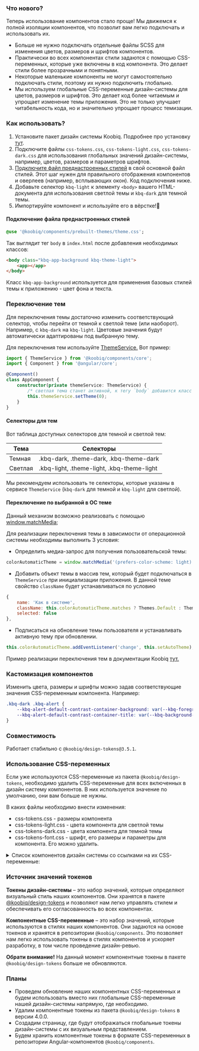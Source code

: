 <!-- cspell:disable -->

### Что нового?

Теперь использование компонентов стало проще! Мы движемся к полной изоляции компонентов, что позволит вам легко подключать и использовать их.

-   Больше не нужно подключать отдельные файлы SCSS для изменения цветов, размеров и шрифтов компонентов.
-   Практически во всех компонентах стили задаются с помощью CSS-переменных, которые уже включены в код компонента. Это делает стили более прозрачными и понятными.
-   Некоторые маленькие компоненты не могут самостоятельно подключать стили, поэтому их нужно подключить глобально.
-   Мы используем глобальные CSS-переменные дизайн-системы для цветов, размеров и шрифтов. Это делает код более читаемым и упрощает изменение темы приложения. Это не только улучшает читабельность кода, но и значительно упрощает процесс темизации.

### Как использовать?

1. Установите пакет дизайн системы Koobiq. Подробнее про установку [тут](/main/installation).
2. Подключите файлы `css-tokens.css`, `css-tokens-light.css`, `css-tokens-dark.css` для использования глобальных значений дизайн-системы, например, цветов, размеров и параметров шрифтов.
3. [Подключите файл преднастроенных стилей](#подключение-файла-преднастроенных-стилей) в свой основной файл стилей. Этот шаг нужен для правильного отображения компонентов и оверлеев (например, всплывающих окон). Код подключения ниже.
4. Добавьте селектор `kbq-light` к элементу `<body>` вашего HTML-документа для использования светлой темы и `kbq-dark` для темной темы.
5. Импортируйте компонент и используйте его в вёрстке!🚀

#### Подключение файла преднастроенных стилей

```sass
@use '@koobiq/components/prebuilt-themes/theme.css';
```

Так выглядит тег `body` в `index.html` после добавления необходимых классов:

```html
<body class="kbq-app-background kbq-theme-light">
    <app></app>
</body>
```

Класс `kbq-app-background` используется для применения базовых стилей темы к приложению - цвет фона и текста.

### Переключение тем

Для переключения темы достаточно изменить соответствующий селектор, чтобы перейти от темной к светлой теме (или наоборот). Например, с `kbq-dark` на `kbq-light`.
Цветовые значения будут автоматически адаптированы под выбранную тему.

Для переключения тем используйте [ThemeService.](https://github.com/koobiq/angular-components/tree/main/packages/components/core/services/theme.service.ts) Вот пример:

```ts
import { ThemeService } from '@koobiq/components/core';
import { Component } from '@angular/core';

@Component()
class AppComponent {
    constructor(private themeService: ThemeService) {
        /* светлая тема станет активной, к тегу `body` добавится класс `kbq-light` */
        this.themeService.setTheme(0);
    }
}
```

#### Селекторы для тем

Вот таблица доступных селекторов для темной и светлой тем:

| Тема    | Селекторы                                  |
| ------- | ------------------------------------------ |
| Темная  | .kbq-dark, .theme-dark, .kbq-theme-dark    |
| Светлая | .kbq-light, .theme-light, .kbq-theme-light |

Мы рекомендуем использовать те селекторы, которые указаны в сервисе `ThemeService` (`kbq-dark` для темной и `kbq-light` для светлой).

#### Переключение по выбранной в ОС теме

Данный механизм возможно реализовать с помощью [window.matchMedia](https://developer.mozilla.org/en-US/docs/Web/API/Window/matchMedia);

Для реализации переключения темы в зависимости от операционной системы необходимы выполнить 3 условия:

-   Определить медиа-запрос для получения пользовательской темы:

```javascript
colorAutomaticTheme = window.matchMedia('(prefers-color-scheme: light)');
```

-   Добавить объект темы в массив тем, который будет подключаться в `ThemeService` при инициализации приложения. В данной теме свойство `className` будет устанавливаться по условию

```javascript
{
    name: 'Как в системе',
    className: this.colorAutomaticTheme.matches ? Themes.Default : Themes.Dark,
    selected: false
},
```

-   Подписаться на обновление темы пользователя и устанавливать активную тему при обновлении.

```javascript
this.colorAutomaticTheme.addEventListener('change', this.setAutoTheme);
```

Пример реализации переключения тем в документации Koobiq [тут.](https://github.com/koobiq/angular-components/blob/main/apps/docs/src/app/components/navbar/navbar.component.ts)

### Кастомизация компонентов

Изменить цвета, размеры и шрифты можно задав соответствующие значения CSS-переменным компонента.
Например:

```css
.kbq-dark .kbq-alert {
    --kbq-alert-default-contrast-container-background: var(--kbq-foreground-contrast-secondary);
    --kbq-alert-default-contrast-container-title: var(--kbq-background-contrast-fade);
}
```

### Совместимость

Работает стабильно с `@koobiq/design-tokens@3.5.1`.

### Использование CSS-переменных

Если уже используются CSS-переменные из пакета `@koobiq/design-tokens`, необходимо удалить CSS-переменные для всех включенных в дизайн систему компонентов.
В них используется значение по умолчанию, они вам больше не нужны.

В каких файлы необходимо внести изменения:

-   css-tokens.css - размеры компонента
-   css-tokens-light.css - цвета компонента для светлой темы
-   css-tokens-dark.css - цвета компонента для темной темы
-   css-tokens-font.css - шрифт, его размеры и параметры для компонента. Его можно удалить.

<details>
  <summary><span class="kbq-markdown__p">Список компонентов дизайн системы со ссылками на их CSS-переменные:</span></summary>
    <ul>
        <li><a href="https://github.com/koobiq/angular-components/tree/main/packages/components/accordion/accordion-tokens.scss">accordion</a></li>
        <li><a href="https://github.com/koobiq/angular-components/tree/main/packages/components/alert/alert-tokens.scss">alert</a></li>
        <li><a href="https://github.com/koobiq/angular-components/tree/main/packages/components/autocomplete/autocomplete-tokens.scss">autocomplete</a></li>
        <li><a href="https://github.com/koobiq/angular-components/tree/main/packages/components/badge/badge-tokens.scss">badge</a></li>
        <li><a href="https://github.com/koobiq/angular-components/tree/main/packages/components/button/button-tokens.scss">button</a></li>
        <li><a href="https://github.com/koobiq/angular-components/tree/main/packages/components/button-toggle/button-toggle-tokens.scss">button-toggle</a></li>
        <li><a href="https://github.com/koobiq/angular-components/tree/main/packages/components/checkbox/checkbox-tokens.scss">checkbox,pseudo-checkbox</a></li>
        <li><a href="https://github.com/koobiq/angular-components/tree/main/packages/components/code-block/code-block-tokens.scss">code-block</a></li>
        <li><a href="https://github.com/koobiq/angular-components/tree/main/packages/components/datepicker/datepicker-tokens.scss">datepicker</a></li>
        <li><a href="https://github.com/koobiq/angular-components/tree/main/packages/components/dl/dl-tokens.scss">description-list</a></li>
        <li><a href="https://github.com/koobiq/angular-components/tree/main/packages/components/divider/divider-tokens.scss">divider</a></li>
        <li><a href="https://github.com/koobiq/angular-components/tree/main/packages/components/dropdown/dropdown-tokens.scss">dropdown</a></li>
        <li><a href="https://github.com/koobiq/angular-components/tree/main/packages/components/empty-state/empty-state-tokens.scss">empty-state</a></li>
        <li><a href="https://github.com/koobiq/angular-components/tree/main/packages/components/file-upload/file-upload-tokens.scss">file-upload</a></li>
        <li><a href="https://github.com/koobiq/angular-components/tree/main/packages/components/form-field/form-field-tokens.scss">form-field</a></li>
        <li><a href="https://github.com/koobiq/angular-components/tree/main/packages/components/form-field/hint-tokens.scss">hint</a></li>
        <li><a href="https://github.com/koobiq/angular-components/tree/main/packages/components/icon/icon-tokens.scss">icon</a></li>
        <li><a href="https://github.com/koobiq/angular-components/tree/main/packages/components/icon/icon-button-tokens.scss">icon-button</a></li>
        <li><a href="https://github.com/koobiq/angular-components/tree/main/packages/components/icon/icon-item-tokens.scss">icon-item</a></li>
        <li><a href="https://github.com/koobiq/angular-components/tree/main/packages/components/input/input-tokens.scss">input</a></li>
        <li><a href="https://github.com/koobiq/angular-components/tree/main/packages/components/link/link-tokens.scss">link</a></li>
        <li><a href="https://github.com/koobiq/angular-components/tree/main/packages/components/list/list-tokens.scss">list</a></li>
        <li><a href="https://github.com/koobiq/angular-components/tree/main/packages/components/loader-overlay/loader-overlay-tokens.scss">loader-overlay</a></li>
        <li><a href="https://github.com/koobiq/angular-components/tree/main/packages/components/modal/modal-tokens.scss">modal</a></li>
        <li><a href="https://github.com/koobiq/angular-components/tree/main/packages/components/markdown/markdown-tokens.scss">markdown</a></li>
        <li><a href="https://github.com/koobiq/angular-components/tree/main/packages/components/navbar/navbar-tokens.scss">navbar</a></li>
        <li><a href="https://github.com/koobiq/angular-components/tree/main/packages/components/popover/popover-tokens.scss">popover</a></li>
        <li><a href="https://github.com/koobiq/angular-components/tree/main/packages/components/progress-bar/progress-bar-tokens.scss">progress-bar</a></li>
        <li><a href="https://github.com/koobiq/angular-components/tree/main/packages/components/progress-spinner/progress-spinner-tokens.scss">progress-spinner</a></li>
        <li><a href="https://github.com/koobiq/angular-components/tree/main/packages/components/radio/radio-tokens.scss">radio</a></li>
        <li><a href="https://github.com/koobiq/angular-components/tree/main/packages/components/risk-level/risk-level-tokens.scss">risk-level</a></li>
        <li><a href="https://github.com/koobiq/angular-components/tree/main/packages/components/select/select-tokens.scss">select</a></li>
        <li><a href="https://github.com/koobiq/angular-components/tree/main/packages/components/sidepanel/sidepanel-tokens.scss">sidepanel</a></li>
        <li><a href="https://github.com/koobiq/angular-components/tree/main/packages/components/scrollbar/scrollbar-tokens.scss">scrollbar-component</a></li>
        <li><a href="https://github.com/koobiq/angular-components/tree/main/packages/components/core/styles/theming/scrollbar-tokens.scss">scrollbar</a></li>
        <li><a href="https://github.com/koobiq/angular-components/tree/main/packages/components/core/forms/forms-tokens.scss">forms</a></li>
        <li><a href="https://github.com/koobiq/angular-components/tree/main/packages/components/core/option/option-tokens.scss">option</a></li>
        <li><a href="https://github.com/koobiq/angular-components/tree/main/packages/components/core/option/optgroup-tokens.scss">optgroup</a></li>
        <li><a href="https://github.com/koobiq/angular-components/tree/main/packages/components/core/option/option-action-tokens.scss">option-action</a></li>
        <li><a href="https://github.com/koobiq/angular-components/tree/main/packages/components/splitter/splitter-tokens.scss">splitter</a></li>
        <li><a href="https://github.com/koobiq/angular-components/tree/main/packages/components/tags/tag-tokens.scss">tag</a></li>
        <li><a href="https://github.com/koobiq/angular-components/tree/main/packages/components/tags/tag-input-tokens.scss">tag-input</a></li>
        <li><a href="https://github.com/koobiq/angular-components/tree/main/packages/components/table/table-tokens.scss">table</a></li>
        <li><a href="https://github.com/koobiq/angular-components/tree/main/packages/components/textarea/textarea-tokens.scss">textarea</a></li>
        <li><a href="https://github.com/koobiq/angular-components/tree/main/packages/components/timezone/timezone-option-tokens.scss">timezone</a></li>
        <li><a href="https://github.com/koobiq/angular-components/tree/main/packages/components/toast/toast-tokens.scss">toast</a></li>
        <li><a href="https://github.com/koobiq/angular-components/tree/main/packages/components/toggle/toggle-tokens.scss">toggle</a></li>
        <li><a href="https://github.com/koobiq/angular-components/tree/main/packages/components/tooltip/tooltip-tokens.scss">tooltip</a></li>
        <li><a href="https://github.com/koobiq/angular-components/tree/main/packages/components/tree/tree-tokens.scss">tree</a></li>
        <li><a href="https://github.com/koobiq/angular-components/tree/main/packages/components/tree-select/tree-select-tokens.scss">tree-select</a></li>
    </ul>
</details>

### Источник значений токенов

**Токены дизайн-системы** – это набор значений, которые определяют визуальный стиль наших компонентов.
Они хранятся в пакете [@koobiq/design-tokens](https://github.com/koobiq/design-tokens) и позволяют нам легко управлять стилем и обеспечивать его согласованность во всех компонентах.

**Компонентные CSS-переменные** – это набор значений, которые используются в стилях наших компонентов. Они задаются на основе токенов и хранятся в репозитории `@koobiq/components`.
Это позволяет нам легко использовать токены в стилях компонентов и ускоряет разработку, в том числе проведение дизайн-ревью.

**Обрати внимание!** На данный момент компонентные токены в пакете `@koobiq/design-tokens` больше не обновляются.

### Планы

-   Проведем обновление наших компонентных CSS-переменных и будем использовать вместо них глобальные CSS-переменные нашей дизайн-системы напрямую, где необходимо.
-   Удалим компонентные токены из пакета `@koobiq/design-tokens` в версии 4.0.0.
-   Создадим страницу, где будут отображаться глобальные токены дизайн-системы с их визуальным представлением.
-   Будем хранить компонентные токены в формате CSS-переменных в репозитории Angular-компонентов `@koobiq/components`.
